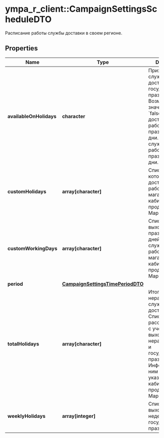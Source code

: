 # ympa_r_client::CampaignSettingsScheduleDTO

Расписание работы службы доставки в своем регионе.

## Properties
Name | Type | Description | Notes
------------ | ------------- | ------------- | -------------
**availableOnHolidays** | **character** | Признак работы службы доставки в государственные праздники. Возможные значения. * &#x60;false&#x60; — служба доставки не работает в праздничные дни. * &#x60;true&#x60; — служба доставки работает в праздничные дни.  | [optional] 
**customHolidays** | **array[character]** | Список дней, в которые служба доставки не работает. Дни магазин указал в кабинете продавца на Маркете. | 
**customWorkingDays** | **array[character]** | Список выходных и праздничных дней, в которые служба доставки работает. Дни магазин указал в кабинете продавца на Маркете. | 
**period** | [**CampaignSettingsTimePeriodDTO**](CampaignSettingsTimePeriodDTO.md) |  | [optional] 
**totalHolidays** | **array[character]** | Итоговый список нерабочих дней службы доставки. Список рассчитывается с учетом выходных, нерабочих дней и государственных праздников. Информацию по ним магазин указывает в кабинете продавца на Маркете. | 
**weeklyHolidays** | **array[integer]** | Список выходных дней недели и государственных праздников. | 


